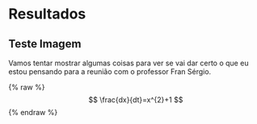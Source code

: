 # Resultados

## Teste Imagem

Vamos tentar mostrar algumas coisas para ver se vai dar certo o que eu estou pensando para a reunião com o professor Fran Sérgio.

{% raw %}
$$ \frac{dx}{dt}=x^{2}+1 $$
{% endraw %}

